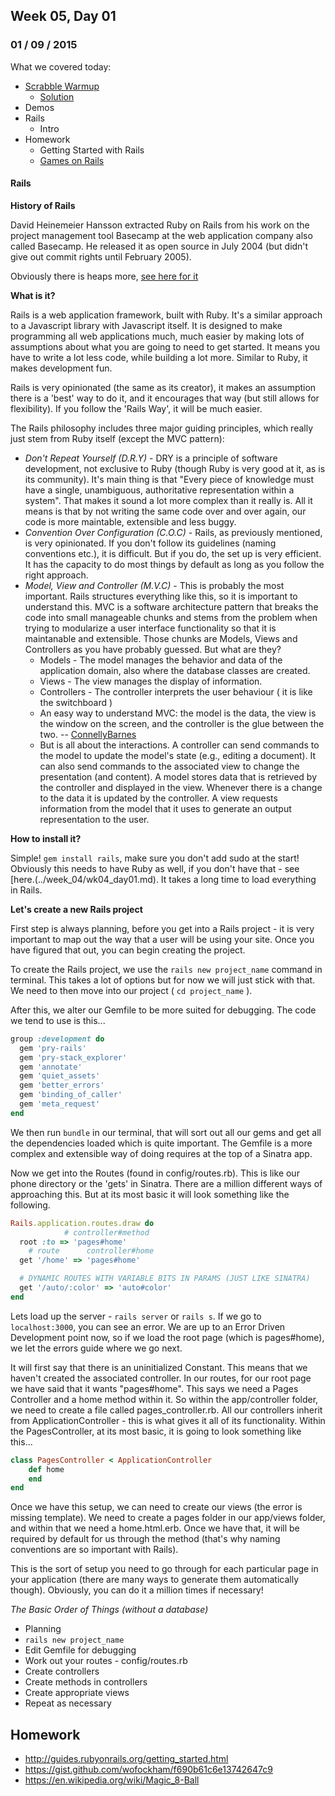 ## Week 05, Day 01
### 01 / 09 / 2015

What we covered today:
- [Scrabble Warmup](https://gist.github.com/ga-wolf/fbff853f275b5d094eca)
    + [Solution](https://github.com/ga-wolf/WDI10-Homework/blob/master/warmup-exercises/week_05/scrabble.rb)
- Demos
- Rails
    + Intro
- Homework
  + Getting Started with Rails
  + [Games on Rails](https://gist.github.com/wofockham/f690b61c6e13742647c9)

#### Rails

**History of Rails**

David Heinemeier Hansson extracted Ruby on Rails from his work on the project management tool Basecamp at the web application company also called Basecamp.  He released it as open source in July 2004 (but didn't give out commit rights until February 2005).

Obviously there is heaps more, [see here for it](http://en.wikipedia.org/wiki/Ruby_on_Rails)

**What is it?**

Rails is a web application framework, built with Ruby.  It's a similar approach to a Javascript library with Javascript itself.  It is designed to make programming all web applications much, much easier by making lots of assumptions about what you are going to need to get started.  It means you have to write a lot less code, while building a lot more.  Similar to Ruby, it makes development fun.

Rails is very opinionated (the same as its creator), it makes an assumption there is a 'best' way to do it, and it encourages that way (but still allows for flexibility).  If you follow the 'Rails Way', it will be much easier.

The Rails philosophy includes three major guiding principles, which really just stem from Ruby itself (except the MVC pattern):

- _Don't Repeat Yourself (D.R.Y)_ - DRY is a principle of software development, not exclusive to Ruby (though Ruby is very good at it, as is its community).  It's main thing is that "Every piece of knowledge must have a single, unambiguous, authoritative representation within a system".  That makes it sound a lot more complex than it really is.  All it means is that by not writing the same code over and over again, our code is more maintable, extensible and less buggy.
- _Convention Over Configuration (C.O.C)_ - Rails, as previously mentioned, is very opinionated.  If you don't follow its guidelines (naming conventions etc.), it is difficult.  But if you do, the set up is very efficient.  It has the capacity to do most things by default as long as you follow the right approach.
- _Model, View and Controller (M.V.C)_ - This is probably the most important.  Rails structures everything like this, so it is important to understand this.  MVC is a software architecture pattern that breaks the code into small manageable chunks and stems from the problem when trying to modularize a user interface functionality so that it is maintanable and extensible.  Those chunks are Models, Views and Controllers as you have probably guessed.  But what are they?
    + Models - The model manages the behavior and data of the application domain, also where the database classes are created.
    + Views - The view manages the display of information.
    + Controllers - The controller interprets the user behaviour ( it is like the switchboard )
    + An easy way to understand MVC: the model is the data, the view is the window on the screen, and the controller is the glue between the two. -- [ConnellyBarnes](http://www.connellybarnes.com/work/)
    + But is all about the interactions.  A controller can send commands to the model to update the model's state (e.g., editing a document). It can also send commands to the associated view to change the presentation (and content). A model stores data that is retrieved by the controller and displayed in the view. Whenever there is a change to the data it is updated by the controller. A view requests information from the model that it uses to generate an output representation to the user.

**How to install it?**

Simple! `gem install rails`, make sure you don't add sudo at the start!  Obviously this needs to have Ruby as well, if you don't have that - see [here.(../week_04/wk04_day01.md).  It takes a long time to load everything in Rails.

**Let's create a new Rails project**

First step is always planning, before you get into a Rails project - it is very important to map out the way that a user will be using your site. Once you have figured that out, you can begin creating the project.

To create the Rails project, we use the `rails new project_name` command in terminal.  This takes a lot of options but for now we will just stick with that.  We need to then move into our project ( `cd project_name` ).

After this, we alter our Gemfile to be more suited for debugging.  The code we tend to use is this...

```ruby
group :development do
  gem 'pry-rails'
  gem 'pry-stack_explorer'
  gem 'annotate'
  gem 'quiet_assets'
  gem 'better_errors'
  gem 'binding_of_caller'
  gem 'meta_request'
end
```

We then run `bundle` in our terminal, that will sort out all our gems and get all the dependencies loaded which is quite important.  The Gemfile is a more complex and extensible way of doing requires at the top of a Sinatra app.

Now we get into the Routes (found in config/routes.rb).  This is like our phone directory or the 'gets' in Sinatra.  There are a million different ways of approaching this.  But at its most basic it will look something like the following.

```ruby
Rails.application.routes.draw do
            # controller#method
  root :to => 'pages#home'
    # route      controller#home
  get '/home' => 'pages#home'

  # DYNAMIC ROUTES WITH VARIABLE BITS IN PARAMS (JUST LIKE SINATRA)
  get '/auto/:color' => 'auto#color'
end
```

Lets load up the server - `rails server` or `rails s`.  If we go to `localhost:3000`, you can see an error.  We are up to an Error Driven Development point now, so if we load the root page (which is pages#home), we let the errors guide where we go next.

It will first say that there is an uninitialized Constant.  This means that we haven't created the associated controller.  In our routes, for our root page we have said that it wants "pages#home".  This says we need a Pages Controller and a home method within it.  So within the app/controller folder, we need to create a file called pages_controller.rb.  All our controllers inherit from ApplicationController - this is what gives it all of its functionality.  Within the PagesController, at its most basic, it is going to look something like this...

```ruby
class PagesController < ApplicationController
    def home
    end
end
```

Once we have this setup, we can need to create our views (the error is missing template).  We need to create a pages folder in our app/views folder, and within that we need a home.html.erb.  Once we have that, it will be required by default for us through the method (that's why naming conventions are so important with Rails).

This is the sort of setup you need to go through for each particular page in your application (there are many ways to generate them automatically though).  Obviously, you can do it a million times if necessary!

_The Basic Order of Things (without a database)_

- Planning
- `rails new project_name`
- Edit Gemfile for debugging
- Work out your routes - config/routes.rb
- Create controllers
- Create methods in controllers
- Create appropriate views
- Repeat as necessary

## Homework

- http://guides.rubyonrails.org/getting_started.html
- https://gist.github.com/wofockham/f690b61c6e13742647c9
- https://en.wikipedia.org/wiki/Magic_8-Ball